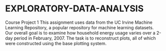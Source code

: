 # EXPLORATORY-DATA-ANALYSIS
Course Project 1
This assignment uses data from the UC Irvine Machine Learning Repository, a popular repository for machine learning datasets.
Our overall goal is to examine how household energy usage varies over a 2-day period in February, 2007.
The task is to reconstruct plots, all of which were constructed using the base plotting system.
